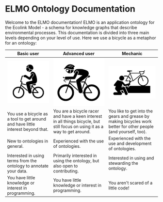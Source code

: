 # ELMO Ontology Documentation

Welcome to the ELMO documentation! ELMO is an application ontology for the Ecolink Model - a schema for knowledge graphs that describe environmental processes. This documentation is divided into three main levels depending on your level of use. Here we use a bicycle as a metaphor for an ontology:

Basic user | Advanced user | Mechanic
------------ | ------------- | ------------
<a href="basicuser"><img src="images/basicuser.png" width=200></a> | <a href="advanceduser"><img src="images/advanceduser.png" width=200></a>  | <a href="mechanic"><img src="images/mechanic.png" width=200></a>
You use a bicycle as a tool to get around and have little interest beyond that. | You are a bicycle racer and have a keen interest in all things bicycle, but still focus on using it as a way to get around.  | You like to get into the gears and grease by making bicycles work better for other people (and yourself, too).
New to ontologies in general.| Experienced with the use of ontologies.|Experienced with the use and development of ontologies.
Interested in using terms from the ontology to annotate your data.|Primarily interested in using the ontology, but also open to contributing.|Interested in using and stewarding the ontology.
You have little knowledge or interest in programming.| You have little knowledge or interest in programming.|You aren't scared of a little code!